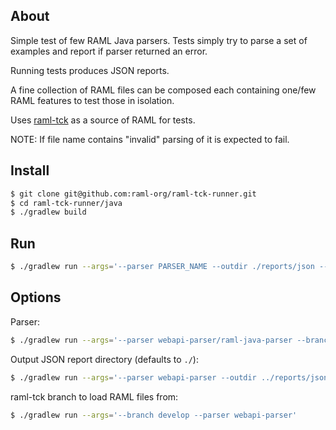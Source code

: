 ## About

Simple test of few RAML Java parsers. Tests simply try to parse a set of examples and report if parser returned an error.

Running tests produces JSON reports.

A fine collection of RAML files can be composed each containing one/few RAML features to test those in isolation.

Uses [raml-tck](https://github.com/raml-org/raml-tck/tree/master/tests/raml-1.0) as a source of RAML for tests.

NOTE: If file name contains "invalid" parsing of it is expected to fail.

## Install

```sh
$ git clone git@github.com:raml-org/raml-tck-runner.git
$ cd raml-tck-runner/java
$ ./gradlew build
```

## Run

```sh
$ ./gradlew run --args='--parser PARSER_NAME --outdir ./reports/json --branch develop'
```

## Options

Parser:
```sh
$ ./gradlew run --args='--parser webapi-parser/raml-java-parser --branch develop'
```

Output JSON report directory (defaults to `./`):
```sh
$ ./gradlew run --args='--parser webapi-parser --outdir ../reports/json --branch develop'
```

raml-tck branch to load RAML files from:
```sh
$ ./gradlew run --args='--branch develop --parser webapi-parser'
```
